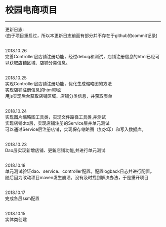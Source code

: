 # 校园电商项目

***
更新日志:<br>
(由于项目重启过，所以本更新日志前面有部分并不存在于github的commit记录)<br><br>

2018.10.26 <br>
完善Controller层店铺注册功能，经过debug和测试，店铺注册信息的html已经可以获取店铺区域、店铺分类信息。
<br><br>

2018.10.25 <br>
实现Controller层店铺注册功能，优化生成缩略图的方法<br>
实现店铺注册信息的html界面<br>
用js实现后台获取店铺区域、店铺分类信息，并获取表单
<br><br>

2018.10.24 <br>
实现图片缩略图工具类，实现文件路径工具类,并测试<br>
实现店铺dto层，实现店铺注册的Service层并单元测试<br>
可以通过Service层注册店铺，实现保存缩略图（加水印）和写入数据库。<br><br>

2018.10.23 <br>
Dao层实现新增店铺、更新店铺功能,并进行单元测试<br><br>

2018.10.18 <br>
单元测试验证dao、service、controller配置。配置logback日志并进行配置。<br>
随后因为改动项目maven发生崩溃，没有及时找到解决办法，于是重开项目<br><br>

2018.10.17<br> 
完成各层ssm配置<br><br>

2018.10.15<br> 
实体类创建<br><br>
